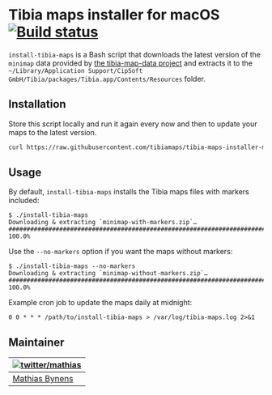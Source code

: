 # Tibia maps installer for macOS [![Build status](https://travis-ci.org/tibiamaps/tibia-maps-installer-macos.svg)](https://travis-ci.org/tibiamaps/tibia-maps-installer-macos)

`install-tibia-maps` is a Bash script that downloads the latest version of the `minimap` data provided by [the tibia-map-data project](https://github.com/tibiamaps/tibia-map-data) and extracts it to the `~/Library/Application Support/CipSoft GmbH/Tibia/packages/Tibia.app/Contents/Resources` folder.

## Installation

Store this script locally and run it again every now and then to update your maps to the latest version.

```sh
curl https://raw.githubusercontent.com/tibiamaps/tibia-maps-installer-macos/master/install-tibia-maps > ~/bin/install-tibia-maps
```

## Usage

By default, `install-tibia-maps` installs the Tibia maps files with markers included:

```
$ ./install-tibia-maps
Downloading & extracting `minimap-with-markers.zip`…
######################################################################## 100.0%
```

Use the `--no-markers` option if you want the maps without markers:

```
$ ./install-tibia-maps --no-markers
Downloading & extracting `minimap-without-markers.zip`…
######################################################################## 100.0%
```

Example cron job to update the maps daily at midnight:

```cron
0 0 * * * /path/to/install-tibia-maps > /var/log/tibia-maps.log 2>&1
```

## Maintainer

| [![twitter/mathias](https://gravatar.com/avatar/24e08a9ea84deb17ae121074d0f17125?s=70)](https://twitter.com/mathias "Follow @mathias on Twitter") |
|---|
| [Mathias Bynens](https://mathiasbynens.be/) |
